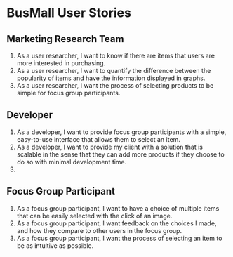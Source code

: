 # BusMall User Stories

## Marketing Research Team
1. As a user researcher, I want to know if there are items that users are more interested in purchasing.
2. As a user researcher, I want to quantify the difference between the popularity of items and have the information displayed in graphs.
3. As a user researcher, I want the process of selecting products to be simple for focus group participants.


## Developer
1. As a developer, I want to provide focus group participants with a simple, easy-to-use interface that allows them to select an item.
2. As a developer, I want to provide my client with a solution that is scalable in the sense that they can add more products if they choose to do so with minimal development time.
3.




## Focus Group Participant
1. As a focus group participant, I want to have a choice of multiple items that can be easily selected with the click of an image.
2. As a focus group participant, I want feedback on the choices I made, and how they compare to other users in the focus group.
3. As a focus group participant, I want the process of selecting an item to be as intuitive as possible.
